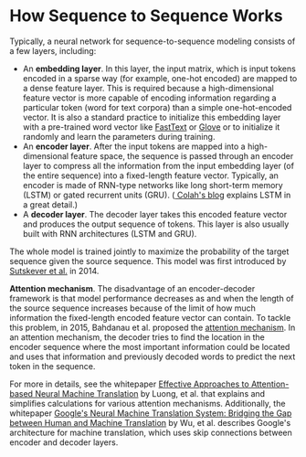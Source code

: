 # How Sequence to Sequence Works<a name="seq-2-seq-howitworks"></a>

Typically, a neural network for sequence\-to\-sequence modeling consists of a few layers, including: 
+ An **embedding layer**\. In this layer, the input matrix, which is input tokens encoded in a sparse way \(for example, one\-hot encoded\) are mapped to a dense feature layer\. This is required because a high\-dimensional feature vector is more capable of encoding information regarding a particular token \(word for text corpora\) than a simple one\-hot\-encoded vector\. It is also a standard practice to initialize this embedding layer with a pre\-trained word vector like [FastText](https://fasttext.cc/) or [Glove](https://nlp.stanford.edu/projects/glove/) or to initialize it randomly and learn the parameters during training\. 
+ An **encoder layer**\. After the input tokens are mapped into a high\-dimensional feature space, the sequence is passed through an encoder layer to compress all the information from the input embedding layer \(of the entire sequence\) into a fixed\-length feature vector\. Typically, an encoder is made of RNN\-type networks like long short\-term memory \(LSTM\) or gated recurrent units \(GRU\)\. \([ Colah's blog](http://colah.github.io/posts/2015-08-Understanding-LSTMs/) explains LSTM in a great detail\.\) 
+ A **decoder layer**\. The decoder layer takes this encoded feature vector and produces the output sequence of tokens\. This layer is also usually built with RNN architectures \(LSTM and GRU\)\. 

The whole model is trained jointly to maximize the probability of the target sequence given the source sequence\. This model was first introduced by [Sutskever et al\.](https://papers.nips.cc/paper/5346-sequence-to-sequence-learning-with-neural-networks.pdf) in 2014\. 

**Attention mechanism**\. The disadvantage of an encoder\-decoder framework is that model performance decreases as and when the length of the source sequence increases because of the limit of how much information the fixed\-length encoded feature vector can contain\. To tackle this problem, in 2015, Bahdanau et al\. proposed the [attention mechanism](https://arxiv.org/pdf/1409.0473.pdf)\. In an attention mechanism, the decoder tries to find the location in the encoder sequence where the most important information could be located and uses that information and previously decoded words to predict the next token in the sequence\. 

For more in details, see the whitepaper [Effective Approaches to Attention\-based Neural Machine Translation](https://arxiv.org/abs/1508.04025) by Luong, et al\. that explains and simplifies calculations for various attention mechanisms\. Additionally, the whitepaper [Google's Neural Machine Translation System: Bridging the Gap between Human and Machine Translation](https://arxiv.org/abs/1609.08144) by Wu, et al\. describes Google's architecture for machine translation, which uses skip connections between encoder and decoder layers\.